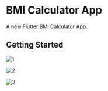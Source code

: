 # BMI Calculator App

A new Flutter BMI Calculator App.

## Getting Started

![1](https://github.com/yusufgorkem/flutter_bmi_calculator/assets/111344082/ca300cd0-0208-4e7a-89da-94654749e147)

![2](https://github.com/yusufgorkem/flutter_bmi_calculator/assets/111344082/b6e8ae2b-e109-45e3-8eab-6ffd1ce39d0b)

![3](https://github.com/yusufgorkem/flutter_bmi_calculator/assets/111344082/79601770-767d-4afb-9afb-fe05f8fce49f)
